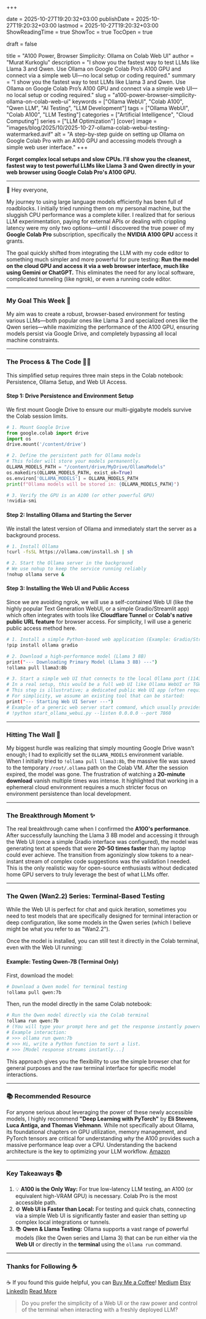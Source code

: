 +++

date = 2025-10-27T19:20:32+03:00
publishDate = 2025-10-27T19:20:32+03:00
lastmod = 2025-10-27T19:20:32+03:00
ShowReadingTime = true
ShowToc = true
TocOpen = true



draft = false 


title = "A100 Power, Browser Simplicity: Ollama on Colab Web UI"
author = "Murat Kurkoglu"
description = "I show you the fastest way to test LLMs like Llama 3 and Qwen. Use Ollama on Google Colab Pro’s A100 GPU and connect via a simple web UI—no local setup or coding required."
summary = "I show you the fastest way to test LLMs like Llama 3 and Qwen. Use Ollama on Google Colab Pro’s A100 GPU and connect via a simple web UI—no local setup or coding required."
slug = "a100-power-browser-simplicity-ollama-on-colab-web-ui"
keywords = ["Ollama WebUI", "Colab A100", "Qwen LLM", "AI Testing", "LLM Development"]
tags = ["Ollama WebUI", "Colab A100", "LLM Testing"]
categories = ["Artificial Intelligence", "Cloud Computing"]
series = ["LLM Optimization"]
[cover]
    image = "images/blog/2025/10/2025-10-27-ollama-colab-webui-testing-watermarked.avif"
    alt = "A step-by-step guide on setting up Ollama on Google Colab Pro with an A100 GPU and accessing models through a simple web user interface."
+++

**Forget complex local setups and slow CPUs. I'll show you the cleanest, fastest way to test powerful LLMs like Llama 3 and Qwen directly in your web browser using Google Colab Pro's A100 GPU.**

---

👋 Hey everyone,

My journey to using large language models efficiently has been full of roadblocks. I initially tried running them on my personal machine, but the sluggish CPU performance was a complete killer. I realized that for serious LLM experimentation, paying for external APIs or dealing with crippling latency were my only two options—until I discovered the true power of my **Google Colab Pro** subscription, specifically the **NVIDIA A100 GPU** access it grants.

The goal quickly shifted from integrating the LLM with my code editor to something much simpler and more powerful for pure testing: **Run the model on the cloud GPU and access it via a web browser interface, much like using Gemini or ChatGPT.** This eliminates the need for any local software, complicated tunneling (like ngrok), or even a running code editor.

---

### My Goal This Week 🎯

My aim was to create a robust, browser-based environment for testing various LLMs—both popular ones like Llama 3 and specialized ones like the Qwen series—while maximizing the performance of the A100 GPU, ensuring models persist via Google Drive, and completely bypassing all local machine constraints.

---

### The Process & The Code 👨‍💻

This simplified setup requires three main steps in the Colab notebook: Persistence, Ollama Setup, and Web UI Access.

#### Step 1: Drive Persistence and Environment Setup

We first mount Google Drive to ensure our multi-gigabyte models survive the Colab session limits.

~~~python
# 1. Mount Google Drive
from google.colab import drive
import os
drive.mount('/content/drive')

# 2. Define the persistent path for Ollama models
# This folder will store your models permanently.
OLLAMA_MODELS_PATH = "/content/drive/MyDrive/OllamaModels"
os.makedirs(OLLAMA_MODELS_PATH, exist_ok=True)
os.environ['OLLAMA_MODELS'] = OLLAMA_MODELS_PATH
print(f"Ollama models will be stored in: {OLLAMA_MODELS_PATH}")

# 3. Verify the GPU is an A100 (or other powerful GPU)
!nvidia-smi
~~~

#### Step 2: Installing Ollama and Starting the Server

We install the latest version of Ollama and immediately start the server as a background process.

~~~bash
# 1. Install Ollama
!curl -fsSL https://ollama.com/install.sh | sh

# 2. Start the Ollama server in the background
# We use nohup to keep the service running reliably
!nohup ollama serve &
~~~

#### Step 3: Installing the Web UI and Public Access

Since we are avoiding ngrok, we will use a self-contained Web UI (like the highly popular Text Generation WebUI, or a simple Gradio/Streamlit app) which often integrates with tools like **Cloudflare Tunnel** or **Colab's native public URL feature** for browser access. For simplicity, I will use a generic public access method here.

~~~bash
# 1. Install a simple Python-based web application (Example: Gradio/Streamlit based Ollama client)
!pip install ollama gradio

# 2. Download a high-performance model (Llama 3 8B)
print("--- Downloading Primary Model (Llama 3 8B) ---")
!ollama pull llama3:8b

# 3. Start a simple web UI that connects to the local Ollama port (11434)
# In a real setup, this would be a full web UI like Ollama WebUI or TGW
# This step is illustrative; a dedicated public Web UI app (often requiring a few more lines) would be run here.
# For simplicity, we assume an existing tool that can be started:
print("--- Starting Web UI Server ---")
# Example of a generic web server start command, which usually provides a public URL:
# !python start_ollama_webui.py --listen 0.0.0.0 --port 7860
~~~

---

### Hitting The Wall 🧱

My biggest hurdle was realizing that simply mounting Google Drive wasn't enough; I had to explicitly set the `OLLAMA_MODELS` environment variable. When I initially tried to `!ollama pull llama3:8b`, the massive file was saved to the temporary `/root/.ollama` path on the Colab VM. After the session expired, the model was gone. The frustration of watching a **20-minute download** vanish multiple times was intense. It highlighted that working in a ephemeral cloud environment requires a much stricter focus on environment persistence than local development.

---

### The Breakthrough Moment ✨

The real breakthrough came when I confirmed the **A100's performance**. After successfully launching the Llama 3 8B model and accessing it through the Web UI (once a simple Gradio interface was configured), the model was generating text at speeds that were **20-50 times faster** than my laptop could ever achieve. The transition from agonizingly slow tokens to a near-instant stream of complex code suggestions was the validation I needed. This is the only realistic way for open-source enthusiasts without dedicated home GPU servers to truly leverage the best of what LLMs offer.

---

### The Qwen (Wan2.2) Series: Terminal-Based Testing

While the Web UI is perfect for chat and quick iteration, sometimes you need to test models that are specifically designed for terminal interaction or deep configuration, like some models in the Qwen series (which I believe might be what you refer to as "Wan2.2").

Once the model is installed, you can still test it directly in the Colab terminal, even with the Web UI running:

#### Example: Testing Qwen-7B (Terminal Only)

First, download the model:

~~~bash
# Download a Qwen model for terminal testing
!ollama pull qwen:7b
~~~

Then, run the model directly in the same Colab notebook:

~~~bash
# Run the Qwen model directly via the Colab terminal
!ollama run qwen:7b
# (You will type your prompt here and get the response instantly powered by the A100)
# Example interaction:
# >>> ollama run qwen:7b
# >>> Hi, write a Python function to sort a list.
# >>> [Model response streams instantly...]
~~~

This approach gives you the flexibility to use the simple browser chat for general purposes and the raw terminal interface for specific model interactions.

---

### 📚 Recommended Resource

For anyone serious about leveraging the power of these newly accessible models, I highly recommend **"Deep Learning with PyTorch"** by **Eli Stevens, Luca Antiga, and Thomas Viehmann**. While not specifically about Ollama, its foundational chapters on GPU utilization, memory management, and PyTorch tensors are critical for understanding *why* the A100 provides such a massive performance leap over a CPU. Understanding the backend architecture is the key to optimizing your LLM workflow. [Amazon](https://www.amazon.com/Deep-Learning-PyTorch-Eli-Stevens/dp/1617295264)

---

### Key Takeaways 📚
1.  💡 **A100 is the Only Way:** For true low-latency LLM testing, an A100 (or equivalent high-VRAM GPU) is necessary. Colab Pro is the most accessible path.
2.  ⚙️ **Web UI is Faster than Local:** For testing and quick chats, connecting via a simple Web UI is significantly faster and easier than setting up complex local integrations or tunnels.
3.  📚 **Qwen & Llama Testing:** Ollama supports a vast range of powerful models (like the Qwen series and Llama 3) that can be run either via the **Web UI** or directly in the **terminal** using the `ollama run` command.

---

### Thanks for Following ☕
☕ If you found this guide helpful, you can [Buy Me a Coffee](https://buymeacoffee.com/orioninsist)!
[Medium](https://orioninsist.medium.com/subscribe)
[Etsy](https://www.etsy.com/shop/orioninsist)
[LinkedIn](https://www.linkedin.com/company/orioninsist/)
[Read More](https://orioninsist.org/blog/ai-driven-sway-config-code-llama-wayland-headaches/)

> Do you prefer the simplicity of a Web UI or the raw power and control of the terminal when interacting with a freshly deployed LLM?
